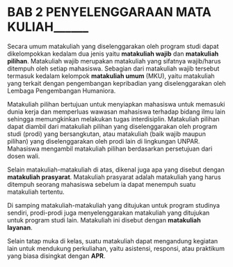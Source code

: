 BAB 2 PENYELENGGARAAN MATA KULIAH______
=================================

Secara umum matakuliah yang diselenggarakan oleh program studi dapat 
dikelompokkan kedalam dua jenis yaitu **matakuliah wajib** dan **matakuliah 
pilihan**. Matakuliah wajib merupakan matakuliah yang sifatnya wajib/harus 
ditempuh oleh setiap mahasiswa. Sebagian dari matakuliah wajib tersebut 
termasuk kedalam kelompok **matakuliah umum** (MKU), yaitu matakuliah yang 
terkait dengan pengembangan kepribadian yang diselenggarakan oleh Lembaga 
Pengembangan Humaniora. 

Matakuliah pilihan bertujuan untuk menyiapkan mahasiswa untuk memasuki 
dunia kerja dan memperluas wawasan mahasiswa terhadap bidang ilmu lain 
sehingga memungkinkan melakukan tugas interdisiplin. Matakuliah pilihan dapat 
diambil dari matakuliah pilihan yang diselenggarakan oleh program studi (prodi) 
yang bersangkutan, atau matakuliah (baik wajib maupun pilihan) yang 
diselenggarakan oleh prodi lain di lingkungan UNPAR. Mahasiswa mengambil 
matakuliah pilihan berdasarkan persetujuan dari dosen wali.

Selain matakuliah-matakuliah di atas, dikenal juga apa yang disebut dengan 
**matakuliah prasyarat**. Matakuliah prasyarat adalah matakuliah yang harus 
ditempuh seorang mahasiswa sebelum ia dapat menempuh suatu matakuliah 
tertentu. 

Di samping matakuliah-matakuliah yang ditujukan untuk program studinya 
sendiri, prodi-prodi juga menyelenggarakan matakuliah yang ditujukan untuk 
program studi lain. Matakuliah ini disebut dengan **matakuliah layanan**.

Selain tatap muka di kelas, suatu matakuliah dapat mengandung kegiatan lain 
untuk mendukung perkuliahan, yaitu asistensi, responsi, atau praktikum yang 
biasa disingkat dengan **APR**. 

